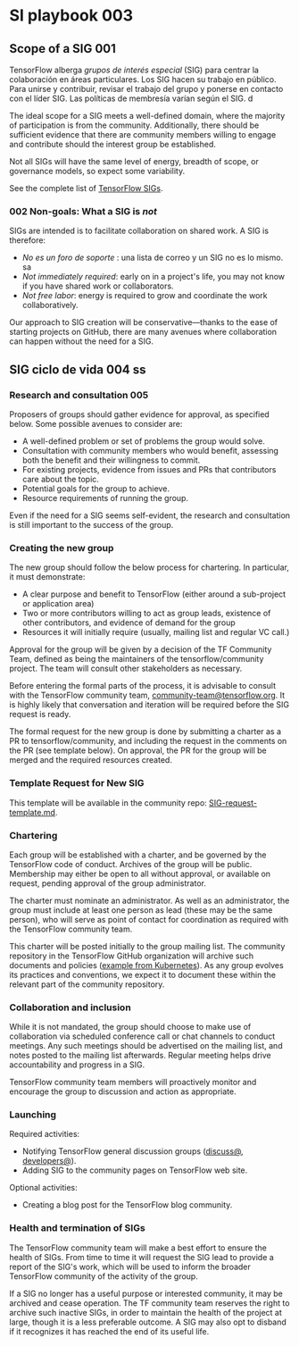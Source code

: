 # SI playbook 003

## Scope of a SIG 001

TensorFlow alberga *grupos de interés especial* (SIG) para centrar la colaboración en áreas particulares. Los SIG hacen su trabajo en público. Para unirse y contribuir, revisar el trabajo del grupo y ponerse en contacto con el líder SIG. Las políticas de membresía varían según el SIG. d

The ideal scope for a SIG meets a well-defined domain, where the majority of participation is from the community. Additionally, there should be sufficient evidence that there are community members willing to engage and contribute should the interest group be established.

Not all SIGs will have the same level of energy, breadth of scope, or governance models, so expect some variability.

See the complete list of [TensorFlow SIGs](https://github.com/tensorflow/community/tree/master/sigs).

### 002 Non-goals: What a SIG is *not*

SIGs are intended is to facilitate collaboration on shared work. A SIG is therefore:

- *No es un foro de soporte* : una lista de correo y un SIG no es lo mismo. sa
- *Not immediately required*: early on in a project's life, you may not know if you have shared work or collaborators.
- *Not free labor*: energy is required to grow and coordinate the work collaboratively.

Our approach to SIG creation will be conservative—thanks to the ease of starting projects on GitHub, there are many avenues where collaboration can happen without the need for a SIG.

## SIG ciclo de vida 004 ss

### Research and consultation 005

Proposers of groups should gather evidence for approval, as specified below. Some possible avenues to consider are:

- A well-defined problem or set of problems the group would solve.
- Consultation with community members who would benefit, assessing both the benefit and their willingness to commit.
- For existing projects, evidence from issues and PRs that contributors care about the topic.
- Potential goals for the group to achieve.
- Resource requirements of running the group.

Even if the need for a SIG seems self-evident, the research and consultation is still important to the success of the group.

### Creating the new group

The new group should follow the below process for chartering. In particular, it must demonstrate:

- A clear purpose and benefit to TensorFlow (either around a sub-project or application area)
- Two or more contributors willing to act as group leads, existence of other contributors, and evidence of demand for the group
- Resources it will initially require (usually, mailing list and regular VC call.)

Approval for the group will be given by a decision of the TF Community Team, defined as being the maintainers of the tensorflow/community project. The team will consult other stakeholders as necessary.

Before entering the formal parts of the process, it is advisable to consult with the TensorFlow community team, community-team@tensorflow.org. It is highly likely that conversation and iteration will be required before the SIG request is ready.

The formal request for the new group is done by submitting a charter as a PR to tensorflow/community, and including the request in the comments on the PR (see template below). On approval, the PR for the group will be merged and the required resources created.

### Template Request for New SIG

This template will be available in the community repo: [SIG-request-template.md](https://github.com/tensorflow/community/blob/master/governance/SIG-request-template.md).

### Chartering

Each group will be established with a charter, and be governed by the TensorFlow code of conduct. Archives of the group will be public. Membership may either be open to all without approval, or available on request, pending approval of the group administrator.

The charter must nominate an administrator. As well as an administrator, the group must include at least one person as lead (these may be the same person), who will serve as point of contact for coordination as required with the TensorFlow community team.

This charter will be posted initially to the group mailing list. The community repository in the TensorFlow GitHub organization will archive such documents and policies ([example from Kubernetes](https://github.com/kubernetes/community)). As any group evolves its practices and conventions, we expect it to document these within the relevant part of the community repository.

### Collaboration and inclusion

While it is not mandated, the group should choose to make use of collaboration via scheduled conference call or chat channels to conduct meetings. Any such meetings should be advertised on the mailing list, and notes posted to the mailing list afterwards. Regular meeting helps drive accountability and progress in a SIG.

TensorFlow community team members will proactively monitor and encourage the group to discussion and action as appropriate.

### Launching

Required activities:

- Notifying TensorFlow general discussion groups ([discuss@](https://groups.google.com/a/tensorflow.org/forum/#!forum/discuss), [developers@](https://groups.google.com/a/tensorflow.org/forum/#!forum/developers)).
- Adding SIG to the community pages on TensorFlow web site.

Optional activities:

- Creating a blog post for the TensorFlow blog community.

### Health and termination of SIGs

The TensorFlow community team will make a best effort to ensure the health of SIGs. From time to time it will request the SIG lead to provide a report of the SIG's work, which will be used to inform the broader TensorFlow community of the activity of the group.

If a SIG no longer has a useful purpose or interested community, it may be archived and cease operation. The TF community team reserves the right to archive such inactive SIGs, in order to maintain the health of the project at large, though it is a less preferable outcome. A SIG may also opt to disband if it recognizes it has reached the end of its useful life.
